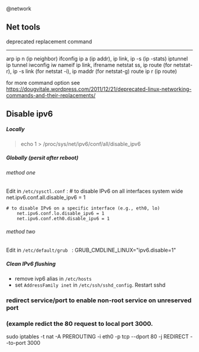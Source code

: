 @network

## Net tools

deprecated replacement command
---------  -------------------
arp 	    ip n (ip neighbor)
ifconfig 	ip a (ip addr), ip link, ip -s (ip -stats)
iptunnel 	ip tunnel
iwconfig 	iw
nameif 		ip link, ifrename
netstat 	ss, ip route (for netstat-r), ip -s link (for netstat -i), ip maddr (for netstat-g)
route 		ip r (ip route)

for more command option see
	https://dougvitale.wordpress.com/2011/12/21/deprecated-linux-networking-commands-and-their-replacements/

## Disable ipv6

##### Locally
> echo 1 > /proc/sys/net/ipv6/conf/all/disable_ipv6

##### Globally (persit after reboot)

###### method one
Edit in `/etc/sysctl.conf` :
    # to disable IPv6 on all interfaces system wide
        net.ipv6.conf.all.disable_ipv6 = 1

    # to disable IPv6 on a specific interface (e.g., eth0, lo)
        net.ipv6.conf.lo.disable_ipv6 = 1
        net.ipv6.conf.eth0.disable_ipv6 = 1

###### method two
Edit in `/etc/default/grub ` :
    GRUB_CMDLINE_LINUX="ipv6.disable=1"


##### Clean IPv6 flushing

* remove ivp6 alias in `/etc/hosts`
* set `AddressFamily inet`  in  `/etc/ssh/sshd_config`.  Restart sshd


### redirect service/port to enable non-root service on unreserved port
### (example redict the 80 request to local port 3000.
sudo iptables -t nat -A PREROUTING -i eth0 -p tcp --dport 80 -j REDIRECT --to-port 3000


